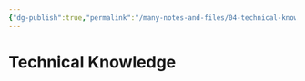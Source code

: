 ```yaml
---
{"dg-publish":true,"permalink":"/many-notes-and-files/04-technical-knowledge/technical-knowledge/","noteIcon":"","created":"2025-10-09T21:04:06.869+02:00","updated":"2025-10-09T21:17:33.600+02:00"}
---
```


# Technical Knowledge







































